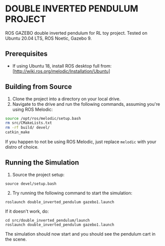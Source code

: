 # DOUBLE INVERTED PENDULUM PROJECT
ROS GAZEBO double inverted pendulum for RL toy project.
Tested on Ubuntu 20.04 LTS, ROS Noetic, Gazebo 9.


## Prerequisites
  - If using Ubuntu 18, install ROS desktop full from: [http://wiki.ros.org/melodic/Installation/Ubuntu]

## Building from Source
  1. Clone the project into a directory on your local drive.
  2. Navigate to the drive and run the following commands, assuming you're using ROS Melodic:
  ```bash
  source /opt/ros/melodic/setup.bash
  rm src/CMakeLists.txt
  rm -rf build/ devel/
  catkin_make
  ```
  If you happen to not be using ROS Melodic, just replace `melodic` with your distro of choice.

## Running the Simulation
  1. Source the project setup:
  ```
  source devel/setup.bash
  ```
  2. Try running the following command to start the simulation:
  ```
  roslaunch double_inverted_pendulum gazebo1.launch
  ```
  If it doesn't work, do:
  ```
  cd src/double_inverted_pendulum/launch
  roslaunch double_inverted_pendulum gazebo1.launch
  ```
  The simulation should now start and you should see the pendulum cart in the scene.
